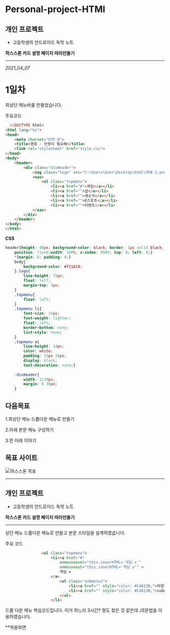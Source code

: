 # Personal-project-HTMl
## 개인 프로젝트

+ 고등학생의 안드로이드 독학 노트

**하스스톤 카드 설명 페이지 따라만들기**
***
*2021_04_07*
# 1일차

최상단 메뉴바를 만들었습니다.

주요코드

```Html
  <!DOCTYPE html>
<html lang="ko">
<head>
    <meta charset="UTF-8">
    <title>영웅 - 안정이 필요해</title>
    <link rel="stylesheet" href="style.css">
</head>
<body>
    <header>
        <div class="divHeader">
            <img class="logo" src="C:\Users\User\Desktop\html\제복 2.png" style="height: 40px; width: 100px;">
            <nav>
                <ul class="topmenu">
                    <li><a href="#">게임</a></li>
                    <li><a href="">샵</a></li>
                    <li><a href="">새소식</a></li>
                    <li><a href="">E스포츠</a></li>
                    <li><a href="">이벤트</a></li>
            </nav>
        </div>
    </header> 
</body>
</html>
```
**CSS**
```CSS
header{height: 40px; background-color: black; border: 1px solid black;
    position: fixed;width: 100%; z-index: 9999; top: 0; left: 0;}
    *{margin: 0; padding: 0;}
    body{
        background-color: #721A19;
    }.logo{
        line-height: 75px; 
        float: left;
        margin-top: 3px;
    }
    .topmenu{
        float: left;
    }
    .topmenu li{
        font-size: 15px;
        font-weight: lighter;
        float: left;
        border-bottom: none; 
        list-style: none;
    }
    .topmenu a{
        line-height: 14px;
        color: white;
        padding: 15px 16px;
        display: block; 
        text-decoration: none;}
    
    .divHeader{
        width: 1170px; 
        margin: 0 30px;
    }
```
## 다음목표

1.최상단 메뉴 드롭다운 메뉴로 만들기

2.아래 본문 메뉴 구성하기

3.먼 미래 이야기

## 목표 사이트
![하스스톤 목표](https://user-images.githubusercontent.com/81551462/113829431-748f5e80-97c0-11eb-9b6d-4ee5a157b980.PNG)

***

## 개인 프로젝트

+ 고등학생의 안드로이드 독학 노트

**하스스톤 카드 설명 페이지 따라만들기**
***

상단 메뉴 드롭다운 메뉴로 만들고 
본문 스타일을 설계하였습니다.

주요 코드 
```HTMl
                <ul class="topmenu">
                    <li><a href="#" 
                        onmouseover="this.innerHTML='게임 ∧'"
                        onmouseout="this.innerHTML='게임 ∨'" >
                        게임 ∨
                    </a>
                        <ul class="submenu1">
                            <li><a href="" style="color: #C4A13B;">마왕잡는매니저</a></li>
                            <li><a href="" style="color: #C4A13B;">submenu</a></li>
                        </ul>
                    </li>
```
드롭 다운 메뉴 핵심코드입니다. 이거 하느라 3시간? 정도 찾은 것 같은데 
JS문법을 이용하였습니다.

**적용화면

